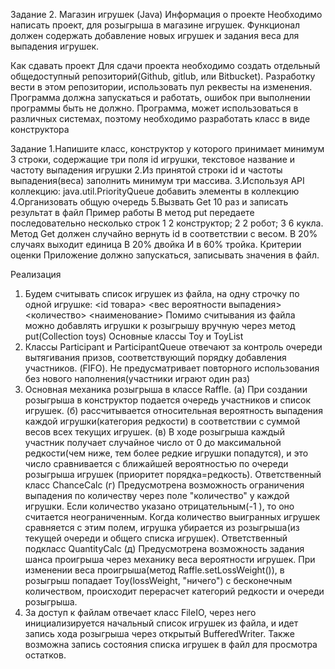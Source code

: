 Задание 2. Магазин игрушек (Java)
Информация о проекте
Необходимо написать проект, для розыгрыша в магазине игрушек. Функционал должен содержать добавление новых игрушек и задания веса для выпадения игрушек.

Как сдавать проект
Для сдачи проекта необходимо создать отдельный общедоступный репозиторий(Github, gitlub, или Bitbucket). Разработку вести в этом репозитории, использовать пул реквесты на изменения. Программа должна запускаться и работать, ошибок при выполнении программы быть не должно. Программа, может использоваться в различных системах, поэтому необходимо разработать класс в виде конструктора

Задание
1.Напишите класс, конструктор у которого принимает минимум 3 строки, содержащие три поля id игрушки, текстовое название и частоту выпадения игрушки
2.Из принятой строки id и частоты выпадения(веса) заполнить минимум три массива.
3.Используя API коллекцию: java.util.PriorityQueue добавить элементы в коллекцию
4.Организовать общую очередь
5.Вызвать Get 10 раз и записать результат в файл
Пример работы
В метод put передаете последовательно несколько строк
1 2 конструктор;
2 2 робот;
3 6 кукла.
Метод Get должен случайно вернуть id в соответствии с весом.
В 20% случаях выходит единица
В 20% двойка
И в 60% тройка.
Критерии оценки
Приложение должно запускаться, записывать значения в файл.

Реализация
1.  Будем считывать список игрушек из файла, на одну строчку по одной игрушке:
   <id товара> <вес вероятности выпадения> <количество> <наименование> 
Помимо считывания из файла можно добавлять игрушки к розыгрышу вручную через метод put(Collection toys) Основные классы Toy и ToyList
2.  Классы Participant и ParticipantQueue отвечают за контроль очереди вытягивания призов, соответствующий порядку добавления участников. (FIFO). Не предусматривает повторного использования без нового наполнения(участники играют один раз)
3.  Основная механика розыгрыша в классе Raffle.
   (а)  При создании розыгрыша в конструктор подается очередь участников и список игрушек.
   (б)  рассчитывается относительная вероятность выпадения каждой игрушки(категория редкости) в соответствии с суммой весов всех текущих игрушек.
   (в)  В ходе розыгрыша каждый участник получает случайное число от 0 до максимальной редкости(чем ниже, тем более редкие игрушки попадутся), и это число сравнивается с ближайшей вероятностью по очереди розыгрыша игрушек (приоритет порядка=редкость).
Ответственный класс ChanceCalc
   (г)  Предусмотрена возможность ограничения выпадения по количеству через поле "количество" у каждой игрушки. Если количество указано отрицательным(-1 ), то оно считается неограниченным. Когда количество выигранных игрушек сравняется с этим полем, игрушка убирается из розыгрыша(из текущей очереди и общего списка игрушек).
Ответственный подкласс QuantityCalc
   (д)  Предусмотрена возможность задания шанса проигрыша через механику веса вероятности игрушек. При изменении веса проигрыша(метод Raffle.setLossWeight()), в розыгрыш попадает Toy(lossWeight, "ничего") с бесконечным количеством, происходит перерасчет категорий редкости и очереди розыгрыша.
4.  За доступ к файлам отвечает класс FileIO, через него инициализируется начальный список игрушек из файла, и идет запись хода розыгрыша через открытый BufferedWriter. Также возможна запись состояния списка игрушек в файл для просмотра остатков.
